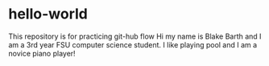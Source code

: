 # hello-world
This repository is for practicing git-hub flow
Hi my name is Blake Barth and I am a 3rd year FSU computer science student. I like playing pool and I am a novice piano player!
